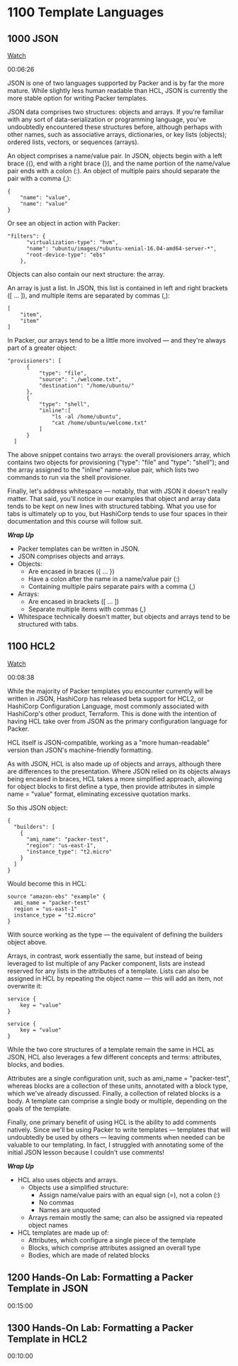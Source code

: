 # 1100 Template Languages

## 1000 JSON 
[Watch](https://linuxacademy.com/cp/courses/lesson/course/6825/lesson/1/module/612)

00:06:26

JSON is one of two languages supported by Packer and is by far the more mature. While slightly less human readable than HCL, JSON is currently the more stable option for writing Packer templates.

JSON data comprises two structures: objects and arrays. If you're familiar with any sort of data-serialization or programming language, you've undoubtedly encountered these structures before, although perhaps with other names, such as associative arrays, dictionaries, or key lists (objects); ordered lists, vectors, or sequences (arrays).

An object comprises a name/value pair. In JSON, objects begin with a left brace ({), end with a right brace (}), and the name portion of the name/value pair ends with a colon (:). An object of multiple pairs should separate the pair with a comma (,):

```
{
    "name": "value",
    "name": "value"
}
```

Or see an object in action with Packer:

```
"filters": {
      "virtualization-type": "hvm",
      "name": "ubuntu/images/*ubuntu-xenial-16.04-amd64-server-*",
      "root-device-type": "ebs"
    },
```

Objects can also contain our next structure: the array.

An array is just a list. In JSON, this list is contained in left and right brackets ([ ... ]), and multiple items are separated by commas (,):

```
[
    "item",
    "item"
]
```

In Packer, our arrays tend to be a little more involved — and they're always part of a greater object:

```
"provisioners": [
      {
          "type": "file",
          "source": "./welcome.txt",
          "destination": "/home/ubuntu/"
      },
      {
          "type": "shell",
          "inline":[
              "ls -al /home/ubuntu",
              "cat /home/ubuntu/welcome.txt"
          ]
      }
  ]
```

The above snippet contains two arrays: the overall provisioners array, which contains two objects for provisioning ("type": "file" and "type": "shell"); and the array assigned to the "inline" name-value pair, which lists two commands to run via the shell provisioner.

Finally, let's address whitespace — notably, that with JSON it doesn't really matter. That said, you'll notice in our examples that object and array data tends to be kept on new lines with structured tabbing. What you use for tabs is ultimately up to you, but HashiCorp tends to use four spaces in their documentation and this course will follow suit.

***Wrap Up***
- Packer templates can be written in JSON.
- JSON comprises objects and arrays.
- Objects:
  * Are encased in braces ({ ... })
  * Have a colon after the name in a name/value pair (:)
  * Containing multiple pairs separate pairs with a comma (,)
- Arrays:
  * Are encased in brackets ([ ... ])
  * Separate multiple items with commas (,)
- Whitespace technically doesn't matter, but objects and arrays tend to be structured with tabs.

## 1100 HCL2 
[Watch]()

00:08:38

While the majority of Packer templates you encounter currently will be written in JSON, HashiCorp has released beta support for HCL2, or HashiCorp Configuration Language, most commonly associated with HashiCorp's other product, Terraform. This is done with the intention of having HCL take over from JSON as the primary configuration language for Packer.

HCL itself is JSON-compatible, working as a "more human-readable" version than JSON's machine-friendly formatting.

As with JSON, HCL is also made up of objects and arrays, although there are differences to the presentation. Where JSON relied on its objects always being encased in braces, HCL takes a more simplified approach, allowing for object blocks to first define a type, then provide attributes in simple name = "value" format, eliminating excessive quotation marks.

So this JSON object:

```
{
  "builders": [
    {
      "ami_name": "packer-test",
      "region": "us-east-1",
      "instance_type": "t2.micro"
    }
  ]
}
```

Would become this in HCL:

```
source "amazon-ebs" "example" {
  ami_name = "packer-test"
  region = "us-east-1"
  instance_type = "t2.micro"
}
```

With source working as the type — the equivalent of defining the builders object above.

Arrays, in contrast, work essentially the same, but instead of being leveraged to list multiple of any Packer component, lists are instead reserved for any lists in the attributes of a template. Lists can also be assigned in HCL by repeating the object name — this will add an item, not overwrite it:

```
service {
    key = "value"
}

service {
    key = "value"
}
```

While the two core structures of a template remain the same in HCL as JSON, HCL also leverages a few different concepts and terms: attributes, blocks, and bodies.

Attributes are a single configuration unit, such as ami_name = "packer-test", whereas blocks are a collection of these units, annotated with a block type, which we've already discussed. Finally, a collection of related blocks is a body. A template can comprise a single body or multiple, depending on the goals of the template.

Finally, one primary benefit of using HCL is the ability to add comments natively. Since we'll be using Packer to write templates — templates that will undoubtedly be used by others — leaving comments when needed can be valuable to our templating. In fact, I struggled with annotating some of the initial JSON lesson because I couldn't use comments!

***Wrap Up***
- HCL also uses objects and arrays.
  * Objects use a simplified structure:
    - Assign name/value pairs with an equal sign (=), not a colon (:)
    - No commas
    - Names are unquoted
  * Arrays remain mostly the same; can also be assigned via repeated object names
- HCL templates are made up of:
  * Attributes, which configure a single piece of the template
  * Blocks, which comprise attributes assigned an overall type
  * Bodies, which are made of related blocks

## 1200 Hands-On Lab: Formatting a Packer Template in JSON 

00:15:00

## 1300 Hands-On Lab: Formatting a Packer Template in HCL2 

00:10:00
